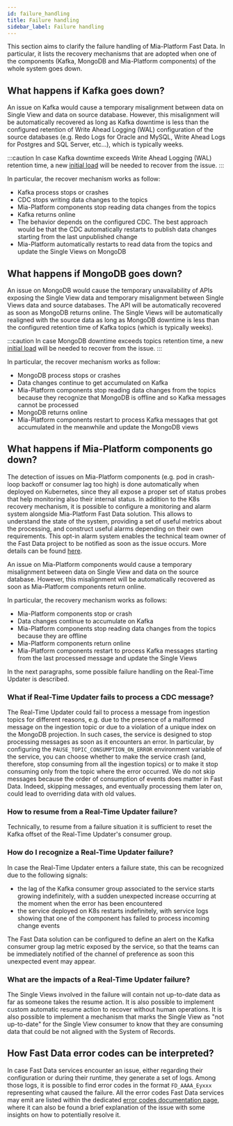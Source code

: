 ```yaml
---
id: failure_handling
title: Failure handling
sidebar_label: Failure handling
---
```


This section aims to clarify the failure handling of Mia-Platform Fast Data. In particular, it lists the recovery mechanisms that are adopted when one of the components (Kafka, MongoDB and Mia-Platform components) of the whole system goes down.

## What happens if Kafka goes down?

An issue on Kafka would cause a temporary misalignment between data on Single View and data on source database. However, this misalignment will be automatically recovered as long as Kafka downtime is less than the configured retention of Write Ahead Logging (WAL) configuration of the source databases (e.g.  Redo Logs for Oracle and MySQL, Write Ahead Logs for Postgres and SQL Server, etc...), which is typically weeks.

:::caution
In case Kafka downtime exceeds Write Ahead Logging (WAL) retention time, a new [initial load](/products/fast_data/concepts/data_loading.mdx#initial-load) will be needed to recover from the issue.
:::

In particular, the recover mechanism works as follow:
* Kafka process stops or crashes
* CDC stops writing data changes to the topics
* Mia-Platform components stop reading data changes from the topics
* Kafka returns online
* The behavior depends on the configured CDC. The best approach would be that the CDC automatically restarts to publish data changes starting from the last unpublished change
* Mia-Platform automatically restarts to read data from the topics and update the Single Views on MongoDB

## What happens if MongoDB goes down?

An issue on MongoDB would cause the temporary unavailability of APIs exposing the Single View data and temporary misalignment between Single Views data and source databases.
The API will be automatically recovered as soon as MongoDB returns online. The Single Views will be automatically realigned with the source data as long as MongoDB downtime is less than the configured retention time of Kafka topics (which is typically weeks). 

:::caution
In case MongoDB downtime exceeds topics retention time, a new [initial load](/products/fast_data/concepts/data_loading.mdx#initial-load) will be needed to recover from the issue.
:::

In particular, the recover mechanism works as follow:
* MongoDB process stops or crashes
* Data changes continue to get accumulated on Kafka
* Mia-Platform components stop reading data changes from the topics because they recognize that MongoDB is offline and so Kafka messages cannot be processed
* MongoDB returns online
* Mia-Platform components restart to process Kafka messages that got accumulated in the meanwhile and update the MongoDB views

## What happens if Mia-Platform components go down?

The detection of issues on Mia-Platform components (e.g. pod in crash-loop backoff or consumer lag too high) is done
automatically when deployed on Kubernetes, since they all expose a proper set of status probes that help monitoring also
their internal status. In addition to the K8s recovery mechanism, it is possible to configure a monitoring and alarm
system alongside Mia-Platform Fast Data solution. This allows to understand the state of the system, providing a set of useful metrics about the processing, and construct useful alarms depending on their own requirements. This opt-in alarm system enables the technical team owner of the Fast Data project to be notified as soon as the issue occurs.
More details can be found [here](/products/fast_data/monitoring/overview.md).

An issue on Mia-Platform components would cause a temporary misalignment between data on Single View and data on the source database. However, this misalignment will be automatically recovered as soon as Mia-Platform components return online.

In particular, the recovery mechanism works as follows:

* Mia-Platform components stop or crash
* Data changes continue to accumulate on Kafka
* Mia-Platform components stop reading data changes from the topics because they are offline
* Mia-Platform components return online
* Mia-Platform components restart to process Kafka messages starting from the last processed message and update the Single Views

In the next paragraphs, some possible failure handling on the Real-Time Updater is described.

### What if Real-Time Updater fails to process a CDC message?

The Real-Time Updater could fail to process a message from ingestion topics for different reasons, e.g. due to the presence of a malformed message on the ingestion topic or due to a violation of a unique index on the MongoDB projection.
In such cases, the service is designed to stop processing messages as soon as it encounters an error. In particular, by configuring the `PAUSE_TOPIC_CONSUMPTION_ON_ERROR` environment variable of the service, you can choose whether to make the service crash (and, therefore, stop consuming from all the ingestion topics) or to make it stop consuming only from the topic where the error occurred.
We do not skip messages because the order of consumption of events does matter in Fast Data. Indeed, skipping messages, and eventually processing them later on, could lead to overriding data with old values.

### How to resume from a Real-Time Updater failure?

Technically, to resume from a failure situation it is sufficient to reset the Kafka offset of the Real-Time Updater's consumer group.

### How do I recognize a Real-Time Updater failure?

In case the Real-Time Updater enters a failure state, this can be recognized due to the following signals:

- the lag of the Kafka consumer group associated to the service starts growing indefinitely, with a sudden unexpected increase occurring at the moment when the error has been encountered
- the service deployed on K8s restarts indefinitely, with service logs showing that one of the component has failed to
process incoming change events

The Fast Data solution can be configured to define an alert on the Kafka consumer group lag metric exposed by the service,
so that the teams can be immediately notified of the channel of preference as soon this unexpected event may appear.

### What are the impacts of a Real-Time Updater failure?

The Single Views involved in the failure will contain not up-to-date data as far as someone takes the resume action.
It is also possible to implement custom automatic resume action to recover without human operations.
It is also possible to implement a mechanism that marks the Single View as "not up-to-date" for the Single View consumer to know that they are consuming data that could be not aligned with the System of Records.

## How Fast Data error codes can be interpreted?

In case Fast Data services encounter an issue, either regarding their configuration or during their runtime,
they generate a set of logs. Among those logs, it is possible to find error codes in the format `FD_AAAA_Eyxxx` representing what caused the failure.
All the error codes Fast Data services may emit are listed within the dedicated [error codes documentation page](/products/fast_data/troubleshooting/fast_data_error_codes.md),
where it can also be found a brief explanation of the issue with some insights on how to potentially resolve it.
